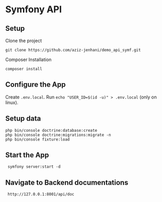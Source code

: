 # Symfony API

## Setup

Clone the project
```shell
git clone https://github.com/aziz-jenhani/demo_api_symf.git
```
Composer Installation
```shell
composer install
```
## Configure the App

Create `.env.local`.
Run `echo "USER_ID=$(id -u)" > .env.local` (only on linux).

## Setup data

```shell
php bin/console doctrine:database:create
php bin/console doctrine:migrations:migrate -n
php bin/console fixture:load
```

## Start the App

```shell
 symfony server:start -d
```
## Navigate to Backend documentations
```url
 http://127.0.0.1:8001/api/doc
```
